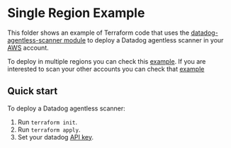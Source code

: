 # Single Region Example

This folder shows an example of Terraform code that uses the [datadog-agentless-scanner module](https://github.com/Datadog/terraform-datadog-agentless-scanner) to deploy a Datadog agentless scanner in your [AWS](https://aws.amazon.com/) account.

To deploy in multiple regions you can check this [example](../multi_region/README.md).
If you are interested to scan your other accounts you can check that [example](../cross_account/README.md)

## Quick start

To deploy a Datadog agentless scanner:

1. Run `terraform init`.
1. Run `terraform apply`.
1. Set your datadog [API key](https://docs.datadoghq.com/account_management/api-app-keys/).